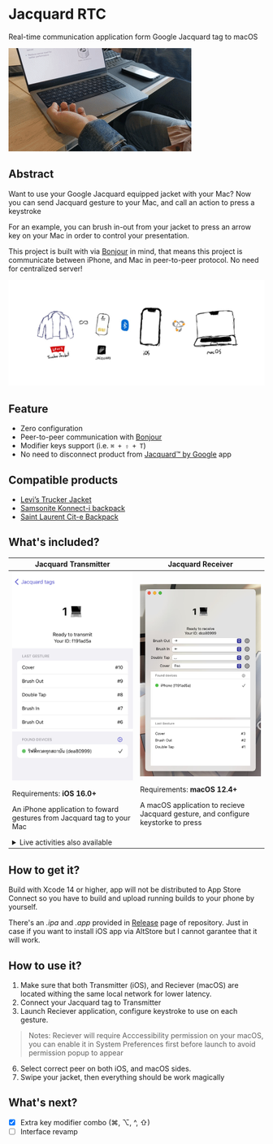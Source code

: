 Jacquard RTC
===

Real-time communication application form Google Jacquard tag to macOS

![](./images/demo.gif)

Abstract
---

Want to use your Google Jacquard equipped jacket with your Mac? Now you can send Jacquard gesture to your Mac, and call an action to press a keystroke

For an example, you can brush in-out from your jacket to press an arrow key on your Mac in order to control your presentation.

This project is built with via [Bonjour](https://developer.apple.com/bonjour/) in mind, that means this project is communicate between iPhone, and Mac in peer-to-peer protocol. No need for centralized server!

![](./images/draft.jpg)

Feature
---

- Zero configuration
- Peer-to-peer communication with [Bonjour](https://developer.apple.com/bonjour/)
- Modifier keys support (i.e. `⌘ + ⇧ + T`)
- No need to disconnect product from [Jacquard™ by Google](https://apps.apple.com/us/app/jacquard-by-google/id1204971157) app

Compatible products
---

- [Levi’s Trucker Jacket](https://atap.google.com/jacquard/products/levi-trucker/)
- [Samsonite Konnect-i backpack](https://atap.google.com/jacquard/products/samsonite-konnect-i/)
- [Saint Laurent Cit-e Backpack](https://atap.google.com/jacquard/products/ysl/)

What's included?
---

<table width="100%">
  <thead>
    <tr>
      <th width="50%">Jacquard Transmitter</th>
      <th width="50%">Jacquard Receiver</th>
    </tr>
  </thead>
  <tbody>
    <tr>
      <td>
        <img src="./images/transmitter.jpg" />
        <p>Requirements: <b>iOS 16.0+</b></p>
        <p>An iPhone application to foward gestures from Jacquard tag to your Mac</p>
        <details>
          <summary>Live activities also available</summary>
          <img src="./images/live-activity.jpg" />
        </details>
      </td>
      <td>
        <img src="./images/receiver.jpg" />
        <p>Requirements: <b>macOS 12.4+</b></p>
        <p>A macOS application to recieve Jacquard gesture, and configure keystorke to press</p>
      </td>
    </tr>
  </tbody>
</table>

How to get it?
---

Build with Xcode 14 or higher, app will not be distributed to App Store Connect so you have to build and upload running builds to your phone by yourself.

There's an *.ipa* and *.app* provided in [Release](https://github.com/rayriffy/jacquard-rtc/releases/latest) page of repository. Just in case if you want to install iOS app via AltStore but I cannot garantee that it will work.

How to use it?
---

1. Make sure that both Transmitter (iOS), and Reciever (macOS) are located withing the same local network for lower latency.
2. Connect your Jacquard tag to Transmitter
3. Launch Reciever application, configure keystroke to use on each gesture.

> Notes: Reciever will require Acccessibility permission on your macOS, you can enable it in System Preferences first before launch to avoid permission popup to appear

6. Select correct peer on both iOS, and macOS sides.
5. Swipe your jacket, then everything should be work magically

What's next?
---

- [x] Extra key modifier combo (⌘, ⌥, ^, ⇧)
- [ ] Interface revamp

